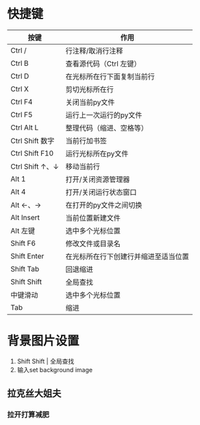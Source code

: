 # 快捷键
按键 | 作用
-|-
Ctrl /   | 行注释/取消行注释
Ctrl B | 查看源代码（Ctrl 左键）
Ctrl D | 在光标所在行下面复制当前行
Ctrl X | 剪切光标所在行
Ctrl F4 | 关闭当前py文件
Ctrl F5 | 运行上一次运行的py文件
Ctrl Alt L | 整理代码（缩进、空格等）
Ctrl Shift 数字 | 当前行加书签
Ctrl Shift F10 | 运行光标所在py文件
Ctrl Shift ↑、↓ | 移动当前行
Alt 1 | 打开/关闭资源管理器
Alt 4 | 打开/关闭运行状态窗口
Alt ←、→ | 在打开的py文件之间切换
Alt Insert | 当前位置新建文件
Alt 左键 | 选中多个光标位置
Shift F6 | 修改文件或目录名
Shift Enter | 在光标所在行下创建行并缩进至适当位置
Shift Tab | 回退缩进
Shift Shift | 全局查找
中键滑动 | 选中多个光标位置
Tab | 缩进

# 背景图片设置
1. Shift Shift | 全局查找
2. 输入set background image

## 拉克丝大姐夫
### 拉开打算减肥
